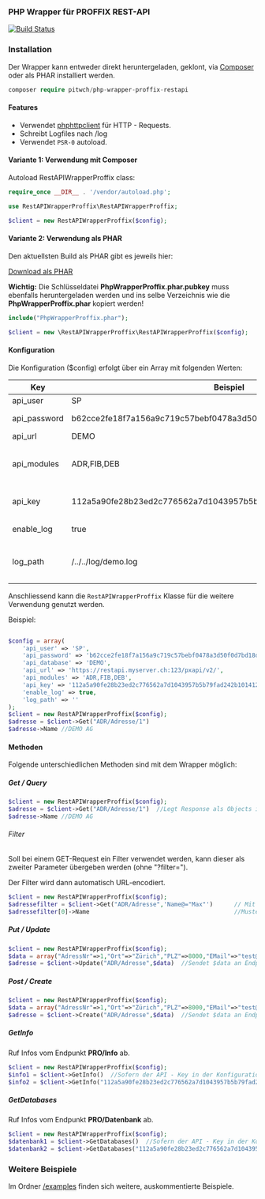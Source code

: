 ### PHP Wrapper für PROFFIX REST-API

[![Build Status](https://travis-ci.org/pitwch/php-wrapper-proffix-restapi.svg?branch=master)](https://travis-ci.org/pitwch/php-wrapper-proffix-restapi)


### Installation
Der Wrapper kann entweder direkt heruntergeladen, geklont, via [Composer](https://getcomposer.org) oder als PHAR installiert werden.

```php
composer require pitwch/php-wrapper-proffix-restapi
```

#### Features

- Verwendet [phphttpclient](http://phphttpclient.com) für HTTP - Requests.
- Schreibt Logfiles nach /log
- Verwendet `PSR-0` autoload.

#### Variante 1: Verwendung mit Composer


Autoload RestAPIWrapperProffix class:

```php
require_once __DIR__ . '/vendor/autoload.php';

use RestAPIWrapperProffix\RestAPIWrapperProffix;

$client = new RestAPIWrapperProffix($config);

```

#### Variante 2: Verwendung als PHAR

Den aktuellsten Build als PHAR gibt es jeweils hier:

[Download als PHAR](https://github.com/pitwch/php-wrapper-proffix-restapi/releases/latest)

**Wichtig:** Die Schlüsseldatei **PhpWrapperProffix.phar.pubkey** muss ebenfalls heruntergeladen werden und ins selbe Verzeichnis wie die  **PhpWrapperProffix.phar** kopiert werden!

```php
include("PhpWrapperProffix.phar");

$client = new \RestAPIWrapperProffix\RestAPIWrapperProffix($config);
```

#### Konfiguration

Die Konfiguration ($config) erfolgt über ein Array mit folgenden Werten:

 Key          | Beispiel                                                         | Bemerkung                                               |
|--------------|------------------------------------------------------------------|---------------------------------------------------------|
| api_user     | SP                                                               | Benutzername                                            |
| api_password | b62cce2fe18f7a156a9c719c57bebf0478a3d50f0d7bd18d9e8a40be2e663017 | Passwort als SHA256 - Hash                              |
| api_url      | DEMO                                                             | Datenbankname                                           |
| api_modules  | ADR,FIB,DEB                                                      | Benötigte Module mit Komma getrennt                     |
| api_key      | 112a5a90fe28b23ed2c776562a7d1043957b5b79fad242b10141254b4de59028 | Fakultativ: API-Key als SHA256 - Hash                   |
| enable_log   | true                                                             | Fakultativ: Log aktivieren                              |
| log_path     | /../../log/demo.log                                              | Fakultativ: Pfad der Log-Files. Standard im Ordner /log |


Anschliessend kann die `RestAPIWrapperProffix` Klasse für die weitere Verwendung genutzt werden.

Beispiel:
```php

$config = array(
    'api_user' => 'SP',
    'api_password' => 'b62cce2fe18f7a156a9c719c57bebf0478a3d50f0d7bd18d9e8a40be2e663017',
    'api_database' => 'DEMO',
    'api_url' => 'https://restapi.myserver.ch:123/pxapi/v2/',
    'api_modules' => 'ADR,FIB,DEB',
    'api_key' => '112a5a90fe28b23ed2c776562a7d1043957b5b79fad242b10141254b4de59028',
    'enable_log' => true,
    'log_path' => ''
);
$client = new RestAPIWrapperProffix($config);
$adresse = $client->Get("ADR/Adresse/1")
$adresse->Name //DEMO AG
```

#### Methoden

Folgende unterschiedlichen Methoden sind mit dem Wrapper möglich:


##### Get / Query

```php
$client = new RestAPIWrapperProffix($config);
$adresse = $client->Get("ADR/Adresse/1")  //Legt Response als Objects in $client ab
$adresse->Name //DEMO AG
```

###### Filter
Soll bei einem GET-Request ein Filter verwendet werden, 
kann dieser als zweiter Parameter übergeben werden (ohne "?filter=").

Der Filter wird dann automatisch URL-encodiert.

```php
$client = new RestAPIWrapperProffix($config);
$adressefilter = $client->Get("ADR/Adresse",'Name@="Max"')      // Mit Filter
$adressefilter[0]->Name                                         //Muster AG
```

##### Put / Update

```php
$client = new RestAPIWrapperProffix($config);
$data = array("AdressNr"=>1,"Ort"=>"Zürich","PLZ"=>8000,"EMail"=>"test@test.com");
$adresse = $client->Update("ADR/Adresse",$data)  //Sendet $data an Endpunkt ADR/Adresse
```

##### Post / Create

```php
$client = new RestAPIWrapperProffix($config);
$data = array("AdressNr"=>1,"Ort"=>"Zürich","PLZ"=>8000,"EMail"=>"test@test.com");
$adresse = $client->Create("ADR/Adresse",$data)  //Sendet $data an Endpunkt ADR/Adresse
```

##### GetInfo

Ruf Infos vom Endpunkt **PRO/Info** ab.

```php
$client = new RestAPIWrapperProffix($config);
$info1 = $client->GetInfo()  //Sofern der API - Key in der Konfiguration hinterlegt ist
$info2 = $client->GetInfo("112a5a90fe28b23ed2c776562a7d1043957b5b79fad242b10141254b4de59028")  //Der API - Key kann auch separat gesendet werden
```

##### GetDatabases

Ruf Infos vom Endpunkt **PRO/Datenbank** ab.

```php
$client = new RestAPIWrapperProffix($config);
$datenbank1 = $client->GetDatabases()  //Sofern der API - Key in der Konfiguration hinterlegt ist
$datenbank2 = $client->GetDatabases("112a5a90fe28b23ed2c776562a7d1043957b5b79fad242b10141254b4de59028")  //Der API - Key kann auch separat gesendet werden
```


### Weitere Beispiele

Im Ordner [/examples](https://github.com/pitwch/php-wrapper-proffix-restapi/tree/master/examples) finden sich weitere,
auskommentierte Beispiele.
